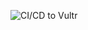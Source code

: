 ![CI/CD to Vultr](https://github.com/SDCore/TruckersMP-Server-Stats/workflows/CI/CD%20to%20Vultr/badge.svg?branch=production)
